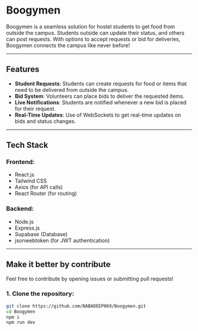 # Boogymen

Boogymen is a seamless solution for hostel students to get food from outside the campus. Students outside can update their status, and others can post requests. With options to accept requests or bid for deliveries, Boogymen connects the campus like never before!

---


## Features
- **Student Requests**: Students can create requests for food or items that need to be delivered from outside the campus.
- **Bid System**: Volunteers can place bids to deliver the requested items.
- **Live Notifications**: Students are notified whenever a new bid is placed for their request.
- **Real-Time Updates**: Use of WebSockets to get real-time updates on bids and status changes.

---

## Tech Stack

### Frontend:
- React.js
- Tailwind CSS
- Axios (for API calls)
- React Router (for routing)

### Backend:
- Node.js
- Express.js
- Supabase (Database)
- jsonwebtoken (for JWT authentication)


---

## Make it better by contribute 
Feel free to contribute by opening issues or submitting pull requests!


### 1. Clone the repository:
```bash
git clone https://github.com/NABADEEP069/Boogymen.git
cd Boogymen
npm i
npm run dev

